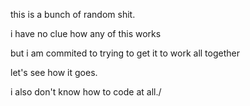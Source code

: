 this is a bunch of random shit. 

i have no clue how any of this works


but i am commited to trying to get it to work all together

let's see how it goes.

i also don't know how to code at all./ 